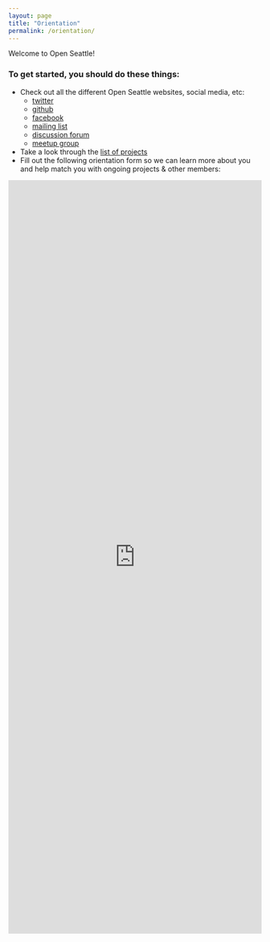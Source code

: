 ```yaml
---
layout: page
title: "Orientation"
permalink: /orientation/
---
```


Welcome to Open Seattle!

### To get started, you should do these things:

- Check out all the different Open Seattle websites, social media, etc:
  - [twitter](http://twitter.com/open_seattle)
  - [github](http://github.com/openseattle)
  - [facebook](https://www.facebook.com/OpenSeattle)
  - [mailing list](http://openseattle.us3.list-manage2.com/subscribe/?u=f405e5b88dbe4706a8854768b&id=d0d6ff42a4)
  - [discussion forum](http://discuss.openseattle.org)
  - [meetup group](http://meetup.com/openseattle)
- Take a look through the [list of projects](/projects)
- Fill out the following orientation form so we can learn more about you and help match you with ongoing projects & other members:

<iframe src='https://docs.google.com/forms/d/1yNPw2b-305Y25wbBqJA-94LZOKYkS5LtTBzOHFOP4LI/viewform?embedded=true' width='100%' height="1500px" frameborder='0' marginheight='0' marginwidth='0'>Loading...</iframe></div>
